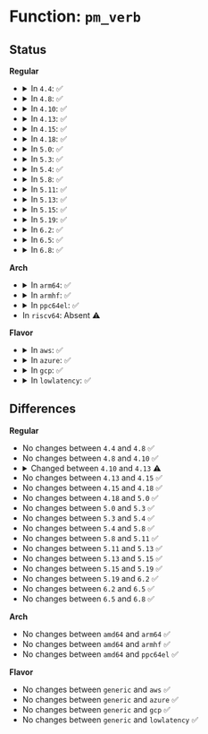 # Function: <code>pm_verb</code>

## Status
<b>Regular</b>
<ul>
<li>
<details>
<summary>In <code>4.4</code>: ✅</summary>

```c
char *pm_verb(int event);
```

**Collision:** Unique Static

**Inline:** No

**Transformation:** False

**Instances:**

```
In drivers/base/power/main.c (ffffffff81558300)
Location: drivers/base/power/main.c:64
Inline: False
Direct callers:
  - drivers/base/power/main.c:pm_dev_err
  - drivers/base/power/main.c:dpm_show_time
  - drivers/base/power/main.c:pm_dev_dbg
```
**Symbols:**

```
ffffffff81558300-ffffffff8155837a: pm_verb (STB_LOCAL)
```
</details>
</li>
<li>
<details>
<summary>In <code>4.8</code>: ✅</summary>

```c
char *pm_verb(int event);
```

**Collision:** Unique Static

**Inline:** No

**Transformation:** False

**Instances:**

```
In drivers/base/power/main.c (ffffffff815aa410)
Location: drivers/base/power/main.c:64
Inline: False
Direct callers:
  - drivers/base/power/main.c:dpm_show_time
  - drivers/base/power/main.c:pm_dev_err
  - drivers/base/power/main.c:pm_dev_dbg
```
**Symbols:**

```
ffffffff815aa410-ffffffff815aa48a: pm_verb (STB_LOCAL)
```
</details>
</li>
<li>
<details>
<summary>In <code>4.10</code>: ✅</summary>

```c
char *pm_verb(int event);
```

**Collision:** Unique Static

**Inline:** No

**Transformation:** False

**Instances:**

```
In drivers/base/power/main.c (ffffffff815d90c0)
Location: drivers/base/power/main.c:64
Inline: False
Direct callers:
  - drivers/base/power/main.c:dpm_show_time
  - drivers/base/power/main.c:pm_dev_err
  - drivers/base/power/main.c:pm_dev_dbg
```
**Symbols:**

```
ffffffff815d90c0-ffffffff815d913a: pm_verb (STB_LOCAL)
```
</details>
</li>
<li>
<details>
<summary>In <code>4.13</code>: ✅</summary>

```c
const char *pm_verb(int event);
```

**Collision:** Unique Static

**Inline:** No

**Transformation:** False

**Instances:**

```
In drivers/base/power/main.c (ffffffff815edbf0)
Location: drivers/base/power/main.c:65
Inline: False
Direct callers:
  - drivers/base/power/main.c:dpm_show_time
  - drivers/base/power/main.c:pm_dev_err
  - drivers/base/power/main.c:pm_dev_dbg
```
**Symbols:**

```
ffffffff815edbf0-ffffffff815edc6a: pm_verb (STB_LOCAL)
```
</details>
</li>
<li>
<details>
<summary>In <code>4.15</code>: ✅</summary>

```c
const char *pm_verb(int event);
```

**Collision:** Unique Static

**Inline:** No

**Transformation:** False

**Instances:**

```
In drivers/base/power/main.c (ffffffff81654fa0)
Location: drivers/base/power/main.c:65
Inline: False
Direct callers:
  - drivers/base/power/main.c:dpm_show_time
  - drivers/base/power/main.c:pm_dev_err
  - drivers/base/power/main.c:pm_dev_dbg
```
**Symbols:**

```
ffffffff81654fa0-ffffffff8165501a: pm_verb (STB_LOCAL)
```
</details>
</li>
<li>
<details>
<summary>In <code>4.18</code>: ✅</summary>

```c
const char *pm_verb(int event);
```

**Collision:** Unique Static

**Inline:** No

**Transformation:** False

**Instances:**

```
In drivers/base/power/main.c (ffffffff816908c0)
Location: drivers/base/power/main.c:64
Inline: False
Direct callers:
  - drivers/base/power/main.c:dpm_show_time
  - drivers/base/power/main.c:pm_dev_err
  - drivers/base/power/main.c:pm_dev_dbg
```
**Symbols:**

```
ffffffff816908c0-ffffffff81690951: pm_verb (STB_LOCAL)
```
</details>
</li>
<li>
<details>
<summary>In <code>5.0</code>: ✅</summary>

```c
const char *pm_verb(int event);
```

**Collision:** Unique Static

**Inline:** No

**Transformation:** False

**Instances:**

```
In drivers/base/power/main.c (ffffffff816b0f20)
Location: drivers/base/power/main.c:65
Inline: False
Direct callers:
  - drivers/base/power/main.c:dpm_show_time
  - drivers/base/power/main.c:pm_dev_err
  - drivers/base/power/main.c:pm_dev_dbg
```
**Symbols:**

```
ffffffff816b0f20-ffffffff816b0fb1: pm_verb (STB_LOCAL)
```
</details>
</li>
<li>
<details>
<summary>In <code>5.3</code>: ✅</summary>

```c
const char *pm_verb(int event);
```

**Collision:** Unique Static

**Inline:** No

**Transformation:** False

**Instances:**

```
In drivers/base/power/main.c (ffffffff816eabd0)
Location: drivers/base/power/main.c:65
Inline: False
Direct callers:
  - drivers/base/power/main.c:dpm_show_time
  - drivers/base/power/main.c:pm_dev_err
  - drivers/base/power/main.c:pm_dev_dbg
```
**Symbols:**

```
ffffffff816eabd0-ffffffff816eac65: pm_verb (STB_LOCAL)
```
</details>
</li>
<li>
<details>
<summary>In <code>5.4</code>: ✅</summary>

```c
const char *pm_verb(int event);
```

**Collision:** Unique Static

**Inline:** No

**Transformation:** False

**Instances:**

```
In drivers/base/power/main.c (ffffffff8170ec10)
Location: drivers/base/power/main.c:65
Inline: False
Direct callers:
  - drivers/base/power/main.c:dpm_show_time
  - drivers/base/power/main.c:pm_dev_err
  - drivers/base/power/main.c:pm_dev_dbg
```
**Symbols:**

```
ffffffff8170ec10-ffffffff8170eca5: pm_verb (STB_LOCAL)
```
</details>
</li>
<li>
<details>
<summary>In <code>5.8</code>: ✅</summary>

```c
const char *pm_verb(int event);
```

**Collision:** Unique Static

**Inline:** No

**Transformation:** False

**Instances:**

```
In drivers/base/power/main.c (ffffffff817ca610)
Location: drivers/base/power/main.c:69
Inline: False
Direct callers:
  - drivers/base/power/main.c:dpm_show_time
  - drivers/base/power/main.c:pm_dev_err
  - drivers/base/power/main.c:pm_dev_dbg
```
**Symbols:**

```
ffffffff817ca610-ffffffff817ca6a5: pm_verb (STB_LOCAL)
```
</details>
</li>
<li>
<details>
<summary>In <code>5.11</code>: ✅</summary>

```c
const char *pm_verb(int event);
```

**Collision:** Unique Static

**Inline:** No

**Transformation:** False

**Instances:**

```
In drivers/base/power/main.c (ffffffff817df0b0)
Location: drivers/base/power/main.c:69
Inline: False
Direct callers:
  - drivers/base/power/main.c:dpm_show_time
  - drivers/base/power/main.c:pm_dev_err
  - drivers/base/power/main.c:pm_dev_dbg
```
**Symbols:**

```
ffffffff817df0b0-ffffffff817df145: pm_verb (STB_LOCAL)
```
</details>
</li>
<li>
<details>
<summary>In <code>5.13</code>: ✅</summary>

```c
const char *pm_verb(int event);
```

**Collision:** Unique Static

**Inline:** No

**Transformation:** False

**Instances:**

```
In drivers/base/power/main.c (ffffffff817c34b0)
Location: drivers/base/power/main.c:70
Inline: False
Direct callers:
  - drivers/base/power/main.c:dpm_show_time
  - drivers/base/power/main.c:pm_dev_err
  - drivers/base/power/main.c:pm_dev_dbg
```
**Symbols:**

```
ffffffff817c34b0-ffffffff817c3545: pm_verb (STB_LOCAL)
```
</details>
</li>
<li>
<details>
<summary>In <code>5.15</code>: ✅</summary>

```c
const char *pm_verb(int event);
```

**Collision:** Unique Static

**Inline:** No

**Transformation:** False

**Instances:**

```
In drivers/base/power/main.c (ffffffff8184d820)
Location: drivers/base/power/main.c:70
Inline: False
Direct callers:
  - drivers/base/power/main.c:dpm_show_time
  - drivers/base/power/main.c:pm_dev_err
  - drivers/base/power/main.c:pm_dev_dbg
```
**Symbols:**

```
ffffffff8184d820-ffffffff8184d8b5: pm_verb (STB_LOCAL)
```
</details>
</li>
<li>
<details>
<summary>In <code>5.19</code>: ✅</summary>

```c
const char *pm_verb(int event);
```

**Collision:** Unique Static

**Inline:** No

**Transformation:** False

**Instances:**

```
In drivers/base/power/main.c (ffffffff81992d40)
Location: drivers/base/power/main.c:69
Inline: False
Direct callers:
  - drivers/base/power/main.c:dpm_show_time
  - drivers/base/power/main.c:dpm_show_time
  - drivers/base/power/main.c:pm_dev_err
  - drivers/base/power/main.c:pm_dev_dbg
```
**Symbols:**

```
ffffffff81992d40-ffffffff81992e01: pm_verb (STB_LOCAL)
```
</details>
</li>
<li>
<details>
<summary>In <code>6.2</code>: ✅</summary>

```c
const char *pm_verb(int event);
```

**Collision:** Unique Static

**Inline:** No

**Transformation:** False

**Instances:**

```
In drivers/base/power/main.c (ffffffff81b032f0)
Location: drivers/base/power/main.c:69
Inline: False
Direct callers:
  - drivers/base/power/main.c:dpm_suspend
  - drivers/base/power/main.c:async_suspend
  - drivers/base/power/main.c:dpm_suspend_late
  - drivers/base/power/main.c:async_suspend_late
  - drivers/base/power/main.c:dpm_noirq_suspend_devices
  - drivers/base/power/main.c:async_suspend_noirq
  - drivers/base/power/main.c:dpm_resume
  - drivers/base/power/main.c:async_resume
  - drivers/base/power/main.c:dpm_resume_early
  - drivers/base/power/main.c:async_resume_early
  - drivers/base/power/main.c:dpm_noirq_resume_devices
  - drivers/base/power/main.c:async_resume_noirq
  - drivers/base/power/main.c:dpm_show_time
  - drivers/base/power/main.c:dpm_show_time
  - drivers/base/power/main.c:pm_dev_dbg
```
**Symbols:**

```
ffffffff81b032f0-ffffffff81b033b1: pm_verb (STB_LOCAL)
```
</details>
</li>
<li>
<details>
<summary>In <code>6.5</code>: ✅</summary>

```c
const char *pm_verb(int event);
```

**Collision:** Unique Static

**Inline:** No

**Transformation:** False

**Instances:**

```
In drivers/base/power/main.c (ffffffff81b512f0)
Location: drivers/base/power/main.c:69
Inline: False
Direct callers:
  - drivers/base/power/main.c:dpm_suspend
  - drivers/base/power/main.c:async_suspend
  - drivers/base/power/main.c:dpm_suspend_late
  - drivers/base/power/main.c:async_suspend_late
  - drivers/base/power/main.c:dpm_noirq_suspend_devices
  - drivers/base/power/main.c:async_suspend_noirq
  - drivers/base/power/main.c:dpm_resume
  - drivers/base/power/main.c:async_resume
  - drivers/base/power/main.c:dpm_resume_early
  - drivers/base/power/main.c:async_resume_early
  - drivers/base/power/main.c:dpm_noirq_resume_devices
  - drivers/base/power/main.c:async_resume_noirq
  - drivers/base/power/main.c:dpm_show_time
  - drivers/base/power/main.c:dpm_show_time
  - drivers/base/power/main.c:pm_dev_dbg
```
**Symbols:**

```
ffffffff81b512f0-ffffffff81b513a7: pm_verb (STB_LOCAL)
```
</details>
</li>
<li>
<details>
<summary>In <code>6.8</code>: ✅</summary>

```c
const char *pm_verb(int event);
```

**Collision:** Unique Static

**Inline:** No

**Transformation:** False

**Instances:**

```
In drivers/base/power/main.c (ffffffff81ba98e0)
Location: drivers/base/power/main.c:69
Inline: False
Direct callers:
  - drivers/base/power/main.c:dpm_suspend
  - drivers/base/power/main.c:async_suspend
  - drivers/base/power/main.c:dpm_suspend_late
  - drivers/base/power/main.c:async_suspend_late
  - drivers/base/power/main.c:dpm_noirq_suspend_devices
  - drivers/base/power/main.c:async_suspend_noirq
  - drivers/base/power/main.c:device_resume
  - drivers/base/power/main.c:device_resume_early
  - drivers/base/power/main.c:device_resume_noirq
  - drivers/base/power/main.c:dpm_show_time
  - drivers/base/power/main.c:dpm_show_time
  - drivers/base/power/main.c:pm_dev_dbg
```
**Symbols:**

```
ffffffff81ba98e0-ffffffff81ba9997: pm_verb (STB_LOCAL)
```
</details>
</li>
</ul>
<b>Arch</b>
<ul>
<li>
<details>
<summary>In <code>arm64</code>: ✅</summary>

```c
const char *pm_verb(int event);
```

**Collision:** Unique Static

**Inline:** No

**Transformation:** False

**Instances:**

```
In drivers/base/power/main.c (ffff8000108ff0d0)
Location: drivers/base/power/main.c:65
Inline: False
Direct callers:
  - drivers/base/power/main.c:dpm_show_time
  - drivers/base/power/main.c:pm_dev_err
  - drivers/base/power/main.c:pm_dev_dbg
```
**Symbols:**

```
ffff8000108ff0d0-ffff8000108ff1b4: pm_verb (STB_LOCAL)
```
</details>
</li>
<li>
<details>
<summary>In <code>armhf</code>: ✅</summary>

```c
const char *pm_verb(int event);
```

**Collision:** Unique Static

**Inline:** No

**Transformation:** False

**Instances:**

```
In drivers/base/power/main.c (c09e9398)
Location: drivers/base/power/main.c:65
Inline: False
Direct callers:
  - drivers/base/power/main.c:dpm_show_time
  - drivers/base/power/main.c:pm_dev_err
  - drivers/base/power/main.c:pm_dev_dbg
```
**Symbols:**

```
c09e9398-c09e94d4: pm_verb (STB_LOCAL)
```
</details>
</li>
<li>
<details>
<summary>In <code>ppc64el</code>: ✅</summary>

```c
const char *pm_verb(int event);
```

**Collision:** Unique Static

**Inline:** No

**Transformation:** False

**Instances:**

```
In drivers/base/power/main.c (c00000000099bfb0)
Location: drivers/base/power/main.c:65
Inline: False
Direct callers:
  - drivers/base/power/main.c:dpm_show_time
  - drivers/base/power/main.c:pm_dev_err
  - drivers/base/power/main.c:pm_dev_dbg
```
**Symbols:**

```
c00000000099bfb0-c00000000099c104: pm_verb (STB_LOCAL)
```
</details>
</li>
<li>
In <code>riscv64</code>: Absent ⚠️
</li>
</ul>
<b>Flavor</b>
<ul>
<li>
<details>
<summary>In <code>aws</code>: ✅</summary>

```c
const char *pm_verb(int event);
```

**Collision:** Unique Static

**Inline:** No

**Transformation:** False

**Instances:**

```
In drivers/base/power/main.c (ffffffff816d4360)
Location: drivers/base/power/main.c:65
Inline: False
Direct callers:
  - drivers/base/power/main.c:dpm_show_time
  - drivers/base/power/main.c:pm_dev_err
  - drivers/base/power/main.c:pm_dev_dbg
```
**Symbols:**

```
ffffffff816d4360-ffffffff816d43f5: pm_verb (STB_LOCAL)
```
</details>
</li>
<li>
<details>
<summary>In <code>azure</code>: ✅</summary>

```c
const char *pm_verb(int event);
```

**Collision:** Unique Static

**Inline:** No

**Transformation:** False

**Instances:**

```
In drivers/base/power/main.c (ffffffff816af600)
Location: drivers/base/power/main.c:65
Inline: False
Direct callers:
  - drivers/base/power/main.c:dpm_show_time
  - drivers/base/power/main.c:pm_dev_err
  - drivers/base/power/main.c:pm_dev_dbg
```
**Symbols:**

```
ffffffff816af600-ffffffff816af695: pm_verb (STB_LOCAL)
```
</details>
</li>
<li>
<details>
<summary>In <code>gcp</code>: ✅</summary>

```c
const char *pm_verb(int event);
```

**Collision:** Unique Static

**Inline:** No

**Transformation:** False

**Instances:**

```
In drivers/base/power/main.c (ffffffff817028d0)
Location: drivers/base/power/main.c:65
Inline: False
Direct callers:
  - drivers/base/power/main.c:dpm_show_time
  - drivers/base/power/main.c:pm_dev_err
  - drivers/base/power/main.c:pm_dev_dbg
```
**Symbols:**

```
ffffffff817028d0-ffffffff81702965: pm_verb (STB_LOCAL)
```
</details>
</li>
<li>
<details>
<summary>In <code>lowlatency</code>: ✅</summary>

```c
const char *pm_verb(int event);
```

**Collision:** Unique Static

**Inline:** No

**Transformation:** False

**Instances:**

```
In drivers/base/power/main.c (ffffffff8171d0f0)
Location: drivers/base/power/main.c:65
Inline: False
Direct callers:
  - drivers/base/power/main.c:dpm_show_time
  - drivers/base/power/main.c:pm_dev_err
  - drivers/base/power/main.c:pm_dev_dbg
```
**Symbols:**

```
ffffffff8171d0f0-ffffffff8171d185: pm_verb (STB_LOCAL)
```
</details>
</li>
</ul>

## Differences
<b>Regular</b>
<ul>
<li>
No changes between <code>4.4</code> and <code>4.8</code> ✅
</li>
<li>
No changes between <code>4.8</code> and <code>4.10</code> ✅
</li>
<li>
<details>
<summary>Changed between <code>4.10</code> and <code>4.13</code> ⚠️</summary>
<ul>
<li>
<b>Return type changed. </b>
<code>char *</code> ➡️ <code>const char *</code>
</li>
</ul>
</details>
</li>
<li>
No changes between <code>4.13</code> and <code>4.15</code> ✅
</li>
<li>
No changes between <code>4.15</code> and <code>4.18</code> ✅
</li>
<li>
No changes between <code>4.18</code> and <code>5.0</code> ✅
</li>
<li>
No changes between <code>5.0</code> and <code>5.3</code> ✅
</li>
<li>
No changes between <code>5.3</code> and <code>5.4</code> ✅
</li>
<li>
No changes between <code>5.4</code> and <code>5.8</code> ✅
</li>
<li>
No changes between <code>5.8</code> and <code>5.11</code> ✅
</li>
<li>
No changes between <code>5.11</code> and <code>5.13</code> ✅
</li>
<li>
No changes between <code>5.13</code> and <code>5.15</code> ✅
</li>
<li>
No changes between <code>5.15</code> and <code>5.19</code> ✅
</li>
<li>
No changes between <code>5.19</code> and <code>6.2</code> ✅
</li>
<li>
No changes between <code>6.2</code> and <code>6.5</code> ✅
</li>
<li>
No changes between <code>6.5</code> and <code>6.8</code> ✅
</li>
</ul>
<b>Arch</b>
<ul>
<li>
No changes between <code>amd64</code> and <code>arm64</code> ✅
</li>
<li>
No changes between <code>amd64</code> and <code>armhf</code> ✅
</li>
<li>
No changes between <code>amd64</code> and <code>ppc64el</code> ✅
</li>
</ul>
<b>Flavor</b>
<ul>
<li>
No changes between <code>generic</code> and <code>aws</code> ✅
</li>
<li>
No changes between <code>generic</code> and <code>azure</code> ✅
</li>
<li>
No changes between <code>generic</code> and <code>gcp</code> ✅
</li>
<li>
No changes between <code>generic</code> and <code>lowlatency</code> ✅
</li>
</ul>
